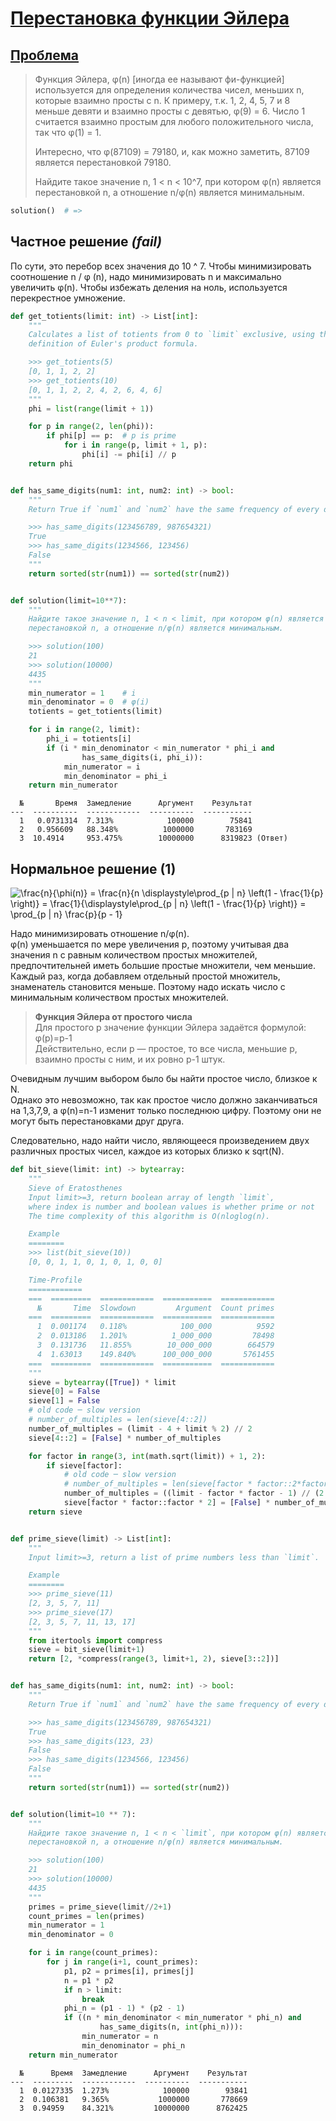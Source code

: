 # [Перестановка функции Эйлера](TODO)

## [Проблема](https://euler.jakumo.org/problems/view/70.html)

>Функция Эйлера, φ(n) [иногда ее называют фи-функцией] используется для определения количества чисел, меньших n, которые взаимно просты с n. К примеру, т.к. 1, 2, 4, 5, 7 и 8 меньше девяти и взаимно просты с девятью, φ(9) = 6.
>Число 1 считается взаимно простым для любого положительного числа, так что φ(1) = 1.
>
>Интересно, что φ(87109) = 79180, и, как можно заметить, 87109 является перестановкой 79180.
>
>Найдите такое значение n, 1 < n < 10^7, при котором φ(n) является перестановкой n, а отношение n/φ(n) является минимальным.
``` python
solution()  # => 
```

## Частное решение _(fail)_

По сути, это перебор всех значения до 10 ^ 7. 
Чтобы минимизировать соотношение n / φ (n), надо минимизировать n и максимально увеличить φ(n).
Чтобы избежать деления на ноль, используется перекрестное умножение.

```python
def get_totients(limit: int) -> List[int]:
    """
    Calculates a list of totients from 0 to `limit` exclusive, using the
    definition of Euler's product formula.

    >>> get_totients(5)
    [0, 1, 1, 2, 2]
    >>> get_totients(10)
    [0, 1, 1, 2, 2, 4, 2, 6, 4, 6]
    """
    phi = list(range(limit + 1))

    for p in range(2, len(phi)):
        if phi[p] == p:  # p is prime
            for i in range(p, limit + 1, p):
                phi[i] -= phi[i] // p
    return phi


def has_same_digits(num1: int, num2: int) -> bool:
    """
    Return True if `num1` and `num2` have the same frequency of every digit, False otherwise.

    >>> has_same_digits(123456789, 987654321)
    True
    >>> has_same_digits(1234566, 123456)
    False
    """
    return sorted(str(num1)) == sorted(str(num2))


def solution(limit=10**7):
    """
    Найдите такое значение n, 1 < n < limit, при котором φ(n) является
    перестановкой n, а отношение n/φ(n) является минимальным.

    >>> solution(100)
    21
    >>> solution(10000)
    4435
    """
    min_numerator = 1    # i
    min_denominator = 0  # φ(i)
    totients = get_totients(limit)

    for i in range(2, limit):
        phi_i = totients[i]
        if (i * min_denominator < min_numerator * phi_i and
                has_same_digits(i, phi_i)):
            min_numerator = i
            min_denominator = phi_i
    return min_numerator
```
```text
  №       Время  Замедление      Аргумент    Результат
---  ----------  ------------  ----------  -----------
  1   0.0731314  7.313%            100000        75841
  2   0.956609   88.348%          1000000       783169
  3  10.4914     953.475%        10000000      8319823 (Ответ)
```

## Нормальное решение (1)

<img src="https://s0.wp.com/latex.php?latex=\frac{n}{\phi(n)} = \frac{n}{n \displaystyle\prod_{p | n} \left(1 - \frac{1}{p} \right)} = \frac{1}{\displaystyle\prod_{p | n} \left(1 - \frac{1}{p} \right)} = \prod_{p | n} \frac{p}{p - 1},%5C;%5C;n%3E1+&amp;bg=ffffff&amp;fg=000&amp;s=0" alt="\frac{n}{\phi(n)} = \frac{n}{n \displaystyle\prod_{p | n} \left(1 - \frac{1}{p} \right)} = \frac{1}{\displaystyle\prod_{p | n} \left(1 - \frac{1}{p} \right)} = \prod_{p | n} \frac{p}{p - 1}" class="latex">

Надо минимизировать отношение n/φ(n). 
<br> φ(n) уменьшается по мере увеличения p, поэтому учитывая два значения n с равным количеством простых множителей, предпочтительней иметь большие простые множители, чем меньшие.
Каждый раз, когда добавляем отдельный простой множитель, знаменатель становится меньше. 
Поэтому надо искать число с минимальным количеством простых множителей.

>**Функция Эйлера от простого числа**
><br> Для простого p значение функции Эйлера задаётся формулой:
><br> φ(p)=p-1
><br> Действительно, если p — простое, то все числа, меньшие p, взаимно просты с ним, и их ровно p-1 штук.

Очевидным лучшим выбором было бы найти простое число, близкое к N.
<br>Однако это невозможно, так как простое число должно заканчиваться на 1,3,7,9, а φ(n)=n-1 изменит только последнюю цифру.
Поэтому они не могут быть перестановками друг друга.

Следовательно, надо найти число, являющееся произведением двух различных простых чисел, каждое из которых близко к sqrt(N). 

```python
def bit_sieve(limit: int) -> bytearray:
    """
    Sieve of Eratosthenes
    Input limit>=3, return boolean array of length `limit`,
    where index is number and boolean values is whether prime or not
    The time complexity of this algorithm is O(nloglog(n).

    Example
    ========
    >>> list(bit_sieve(10))
    [0, 0, 1, 1, 0, 1, 0, 1, 0, 0]

    Time-Profile
    ============
    ===  =========  ============  ===========  ============
      №       Time  Slowdown         Argument  Count primes
    ===  =========  ============  ===========  ============
      1  0.001174   0.118%            100_000          9592
      2  0.013186   1.201%          1_000_000         78498
      3  0.131736   11.855%        10_000_000        664579
      4  1.63013    149.840%      100_000_000       5761455
    ===  =========  ============  ===========  ============
    """
    sieve = bytearray([True]) * limit
    sieve[0] = False
    sieve[1] = False
    # old code ─ slow version
    # number_of_multiples = len(sieve[4::2])
    number_of_multiples = (limit - 4 + limit % 2) // 2
    sieve[4::2] = [False] * number_of_multiples

    for factor in range(3, int(math.sqrt(limit)) + 1, 2):
        if sieve[factor]:
            # old code ─ slow version
            # number_of_multiples = len(sieve[factor * factor::2*factor])
            number_of_multiples = ((limit - factor * factor - 1) // (2 * factor) + 1)
            sieve[factor * factor::factor * 2] = [False] * number_of_multiples
    return sieve


def prime_sieve(limit) -> List[int]:
    """
    Input limit>=3, return a list of prime numbers less than `limit`.

    Example
    ========
    >>> prime_sieve(11)
    [2, 3, 5, 7, 11]
    >>> prime_sieve(17)
    [2, 3, 5, 7, 11, 13, 17]
    """
    from itertools import compress
    sieve = bit_sieve(limit+1)
    return [2, *compress(range(3, limit+1, 2), sieve[3::2])]


def has_same_digits(num1: int, num2: int) -> bool:
    """
    Return True if `num1` and `num2` have the same frequency of every digit, False otherwise.

    >>> has_same_digits(123456789, 987654321)
    True
    >>> has_same_digits(123, 23)
    False
    >>> has_same_digits(1234566, 123456)
    False
    """
    return sorted(str(num1)) == sorted(str(num2))


def solution(limit=10 ** 7):
    """
    Найдите такое значение n, 1 < n < `limit`, при котором φ(n) является
    перестановкой n, а отношение n/φ(n) является минимальным.

    >>> solution(100)
    21
    >>> solution(10000)
    4435
    """
    primes = prime_sieve(limit//2+1)
    count_primes = len(primes)
    min_numerator = 1
    min_denominator = 0

    for i in range(count_primes):
        for j in range(i+1, count_primes):
            p1, p2 = primes[i], primes[j]
            n = p1 * p2
            if n > limit:
                break
            phi_n = (p1 - 1) * (p2 - 1)
            if ((n * min_denominator < min_numerator * phi_n) and
                    has_same_digits(n, int(phi_n))):
                min_numerator = n
                min_denominator = phi_n
    return min_numerator
```
```text
  №      Время  Замедление      Аргумент    Результат
---  ---------  ------------  ----------  -----------
  1  0.0127335  1.273%            100000        93841
  2  0.106381   9.365%           1000000       778669
  3  0.94959    84.321%         10000000      8762425
```
